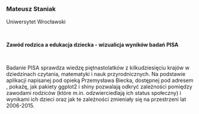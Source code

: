 <!--html_preserve-->
<span>
<h3>
Mateusz Staniak
</h3>
<p>
Uniwersytet Wrocławski
</p>
<br/>
<p>
<strong>Zawód rodzica a edukacja dziecka - wizualicja wyników badań
PISA</strong>
</p>
<br/>
<p>
Badanie PISA sprawdza wiedzę piętnastolatków z kilkudziesięciu krajów w
dziedzinach czytania, matematyki i nauk przyrodnicznych. Na podstawie
aplikacji napisanej pod opieką Przemysława Biecka, dostępnej pod adresem
<http://52.31.27.158/PISAoccupations/>, pokażę, jak pakiety ggplot2 i
shiny pozwalają odkryć zależności pomiędzy zawodami rodziców (które
m.in. odzwierciedlają ich status społeczny) i wynikami ich dzieci oraz
jak te zależności zmieniały się na przestrzeni lat 2006-2015.
</p>
</span><!--/html_preserve-->
